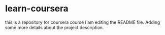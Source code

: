 # learn-coursera
this is a repository for coursera course
I am editing the README file. Adding some more details about the project description.
